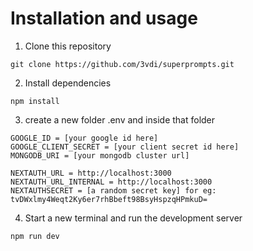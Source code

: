 # Installation and usage
1. Clone this repository
```
git clone https://github.com/3vdi/superprompts.git
```
2. Install dependencies
```
npm install
```
3. create a new folder .env and inside that folder
```
GOOGLE_ID = [your google id here]
GOOGLE_CLIENT_SECRET = [your client secret id here]
MONGODB_URI = [your mongodb cluster url]

NEXTAUTH_URL = http://localhost:3000
NEXTAUTH_URL_INTERNAL = http://localhost:3000
NEXTAUTHSECRET = [a random secret key] for eg: tvDWxlmy4Weqt2Ky6er7rhBbeft98BsyHspzqHPmkuD=

```
4. Start a new terminal and run the development server
```
npm run dev
```
